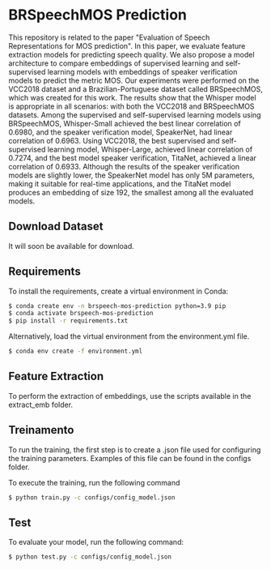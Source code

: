 # BRSpeechMOS Prediction

This repository is related to the paper "Evaluation of Speech Representations for MOS prediction". In this paper, we evaluate feature extraction models for predicting speech quality. We also propose a model architecture to compare embeddings of supervised learning and self-supervised learning models with embeddings of speaker verification models to predict the metric MOS. Our experiments were performed on the VCC2018 dataset and a Brazilian-Portuguese dataset called BRSpeechMOS, which was created for this work. The results show that the Whisper model is appropriate in all scenarios: with both the VCC2018 and BRSpeechMOS datasets. Among the supervised and self-supervised learning models using BRSpeechMOS, Whisper-Small achieved the best linear correlation of 0.6980, and the speaker verification model, SpeakerNet, had linear correlation of 0.6963. Using VCC2018, the best supervised and self-supervised learning model, Whisper-Large, achieved linear correlation of 0.7274, and the best model speaker verification, TitaNet, achieved a linear correlation of 0.6933. Although the results of the speaker verification models are slightly lower, the SpeakerNet model has only 5M parameters, making it suitable for real-time applications, and the TitaNet model produces an embedding of size 192, the smallest among all the evaluated models. 


## Download Dataset

It will soon be available for download.

## Requirements

To install the requirements, create a virtual environment in Conda:

```bash
$ conda create env -n brspeech-mos-prediction python=3.9 pip
$ conda activate brspeech-mos-prediction
$ pip install -r requirements.txt
```

Alternatively, load the virtual environment from the environment.yml file.

```bash
$ conda env create -f environment.yml
```

## Feature Extraction

To perform the extraction of embeddings, use the scripts available in the extract_emb folder.

## Treinamento

To run the training, the first step is to create a .json file used for configuring the training parameters. Examples of this file can be found in the configs folder.

To execute the training, run the following command

```bash
$ python train.py -c configs/config_model.json
```

## Test

To evaluate your model, run the following command:

```bash
$ python test.py -c configs/config_model.json
```



